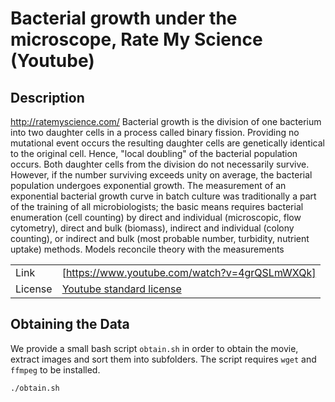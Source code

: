 # Bacterial growth under the microscope, Rate My Science (Youtube)

## Description
http://ratemyscience.com/ Bacterial growth is the division of one bacterium into two daughter
cells in a process called binary fission.
Providing no mutational event occurs the resulting daughter cells are genetically identical to the
original cell.
Hence, "local doubling" of the bacterial population occurs.
Both daughter cells from the division do not necessarily survive.
However, if the number surviving exceeds unity on average, the bacterial population undergoes
exponential growth.
The measurement of an exponential bacterial growth curve in batch culture was traditionally a part
of the training of all microbiologists; the basic means requires bacterial enumeration (cell
counting) by direct and individual (microscopic, flow cytometry), direct and bulk (biomass),
indirect and individual (colony counting), or indirect and bulk (most probable number, turbidity,
nutrient uptake) methods.
Models reconcile theory with the measurements

| | |
|:---|---|
| Link | [https://www.youtube.com/watch?v=4grQSLmWXQk] |
| License | [Youtube standard license](https://www.youtube.com/static?template=terms) |

## Obtaining the Data
We provide a small bash script `obtain.sh` in order to obtain the movie, extract images and sort
them into subfolders.
The script requires `wget` and `ffmpeg` to be installed.

```bash
./obtain.sh
```
